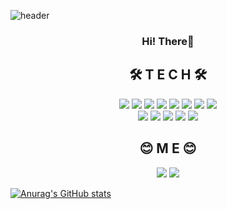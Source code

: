 <!--
**tauche-t/tauche-t** is a ✨ _special_ ✨ repository because its `README.md` (this file) appears on your GitHub profile.

Here are some ideas to get you started:

- 🔭 I’m currently working on ...
- 🌱 I’m currently learning ...
- 👯 I’m looking to collaborate on ...
- 🤔 I’m looking for help with ...
- 💬 Ask me about ...
- 📫 How to reach me: ...
- 😄 Pronouns: ...
- ⚡ Fun fact: ...
-->

![header](https://capsule-render.vercel.app/api?type=waving&color=gradient&height=300&section=header&text=Build%20a%20Junmo&fontSize=90&desc=https://github.com/tauche-t&descAlignY=52&descAlign=70)

<h3 align="center">
   Hi! There👋
</h3>

<h2 align="center">🛠  T E C H 🛠</h2>
<div align=center>
  <img src="https://img.shields.io/badge/HTML-E34F26?style=flat-square&logo=html5&logoColor=white" />
  <img src="https://img.shields.io/badge/CSS-1572B6?style=flat-square&logo=css3&logoColor=white" />
  <img src="https://img.shields.io/badge/JavaScript-F7DF1E?style=flat-square&logo=JavaScript&logoColor=black" />
  <img src="https://img.shields.io/badge/React-2C3454?style=flat-square&logo=react&logoColor=#61DAFB" />
  <img src="https://img.shields.io/badge/jQuery-0769AD?style=flat-square&logo=jQuery&logoColor=white" />
  <img src="https://img.shields.io/badge/React Query-FF4154?style=flat-square&logo=React Query&logoColor=white" />
  <img src="https://img.shields.io/badge/Redux-764ABC?style=flat-square&logo=Redux&logoColor=white" />
  <img src="https://img.shields.io/badge/Redux Saga-999999?style=flat-square&logo=Redux-Saga&logoColor=white" />
</div>

<div align=center>
  <img src="https://img.shields.io/badge/TypeScript-3178C6?style=flat-square&logo=TypeScript&logoColor=white" />
  <img src="https://img.shields.io/badge/Node.js-339933?style=flat-square&logo=Node.js&logoColor=white" />
  <img src="https://img.shields.io/badge/styled components-DB7093?style=flat-square&logo=styled components&logoColor=white" />
  <img src="https://img.shields.io/badge/Next.js-000000?style=flat-square&logo=Next.js&logoColor=white" />
  <img src="https://img.shields.io/badge/Git-F05032?style=flat-square&logo=Git&logoColor=white" />
</div>

<h2 align="center">😊  M E 😊</h2>
<div align=center>
  <a href="https://velog.io/@keyjinnam"><img src="https://img.shields.io/badge/Velog-20C997?style=flat-square&logo=Velog&logoColor=white" /></a>
  <a href="mailto:tauche.t3473@gmail.com"><img src="https://img.shields.io/badge/Gmail-EA4335?style=flat-square&logo=Gmail&logoColor=white" /></a>
</div>


<!--   ![JavaScript](https://img.shields.io/badge/JavaScript-F7DF1E?style=flat-square&logo=JavaScript&logoColor=black) -->


[![Anurag's GitHub stats](https://github-readme-stats.vercel.app/api?username=tauche-t)](https://github.com/anuraghazra/github-readme-stats)
